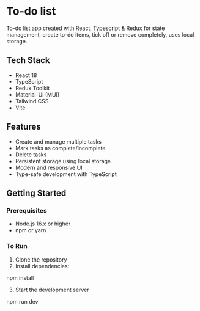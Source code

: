 # To-do list

To-do list app created with React, Typescript & Redux for state management, create to-do items, tick off or remove completely, uses local storage.

## Tech Stack

- React 18
- TypeScript
- Redux Toolkit
- Material-UI (MUI)
- Tailwind CSS
- Vite

## Features

- Create and manage multiple tasks
- Mark tasks as complete/incomplete
- Delete tasks
- Persistent storage using local storage
- Modern and responsive UI
- Type-safe development with TypeScript

## Getting Started

### Prerequisites

- Node.js 16.x or higher
- npm or yarn

### To Run

1. Clone the repository
2. Install dependencies:

npm install

3. Start the development server

npm run dev
